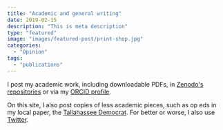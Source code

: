 ```yaml
---
title: "Academic and general writing"
date: 2019-02-15
description: "This is meta description"
type: "featured"
image: "images/featured-post/print-shop.jpg"
categories:
  - "Opinion"
tags:
  - "publications"
---
```


I post my academic work, including downloadable PDFs, in [Zenodo's repositories](https://zenodo.org/search?page=1&size=20&q=owners:%2020288&sort=-publication_date) or via my [ORCID profile](http://orcid.org/0000-0002-1832-6805).

On this site, I also post copies of less academic pieces, such as op eds in my local paper, the [Tallahassee Democrat](http://tallahassee.com). For better or worse, I also use [Twitter](http://twitter.com/HanleyWill).
